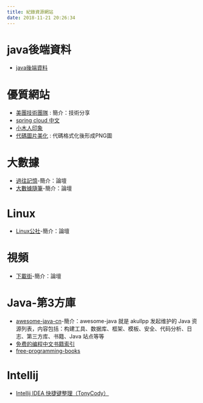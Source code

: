 ```yaml
---
title: 紀錄資源網站
date: 2018-11-21 20:26:34
---
```


# java後端資料
- [java後端資料](https://github.com/ZhongFuCheng3y/3y)

# 優質網站
- [美團技術團隊](https://tech.meituan.com/) : 簡介：技術分享
- [spring cloud 中文](https://springcloud.cc/spring-cloud-dalston.html)
- [小木人印象](http://www.xwood.net/index.html)
- [代碼圖片美化](https://carbon.now.sh) : 代碼格式化後形成PNG圖


# 大數據
- [過往記憶](https://www.iteblog.com/)-簡介：論壇
- [大數據隨筆](http://bigdataer.net/)-簡介：論壇


# Linux
- [Linux公社](https://www.linuxidc.com/)-簡介：論壇

# 視頻
- [下載街](http://www.xiazaij.com/category/jiaocheng/biancheng/)-簡介：論壇

# Java-第3方庫
- [awesome-java-cn](https://github.com/biezhi/awesome-java-cn)-簡介：awesome-java 就是 akullpp 发起维护的 Java 资源列表，内容包括：构建工具、数据库、框架、模板、安全、代码分析、日志、第三方库、书籍、Java 站点等等
- [免费的编程中文书籍索引](https://github.com/du95/free-programming-books-zh_CN)
- [free-programming-books](https://github.com/EbookFoundation/free-programming-books)

# Intellij
- [Intellij IDEA 快捷键整理（TonyCody）](https://www.cnblogs.com/tonycody/p/3257601.html)


